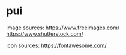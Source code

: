 # pui
image sources:
https://www.freeimages.com/
https://www.shutterstock.com/

icon sources: 
https://fontawesome.com/
